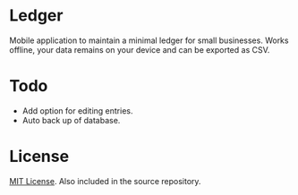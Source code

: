 # Ledger
Mobile application to maintain a minimal ledger for small businesses. Works offline, your data remains on your device and can be exported as CSV.

# Todo
- Add option for editing entries.
- Auto back up of database.

# License
[MIT License](https://nks.mit-license.org/). Also included in the source repository.
